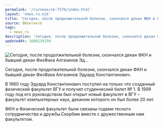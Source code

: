 ```yaml
---
permalink: '/ru/news/vk-7276/index.html'
layout: 'news.ru.njk'
title: 'Сегодня, после продолжительной болезни, скончался декан ФКН и бывший декан ФизФака Алгазинов Эд'
source: ВКонтакте
tags:
  - news_ru
description: 'Сегодня, после продолжительной болезни, скончался декан ФКН и бывший декан ФизФака Алгазинов Эд…'
updatedAt: 1608139150
---
```

![Сегодня, после продолжительной болезни, скончался декан ФКН и бывший декан ФизФака Алгазинов Эд…](https://sun9-18.userapi.com/impg/ZLhEEh91-lqgBydvXvKTeCPm6URtHuaOdpaILQ/8bwHdyX-EzY.jpg?size=1280x742&quality=96&proxy=1&sign=0be22e430e485c86ec2f31f959fa3020&c_uniq_tag=TOOQb9xauwsnvZrsCc4Mea38TEhgePgyA-9Xy7cRhuU&type=album)

Сегодня, после продолжительной болезни, скончался декан ФКН и бывший декан ФизФака Алгазинов Эдуард Константинович.

В 1960 году Эдуард Константинович поступил на только что созданный физический факультет ВГУ и получил студенческий билет № 1. В 1999 году под его руководством был открыт новый факультет в ВГУ – факультет компьютерных наук, деканом которого он был более 20 лет.

ФКН и Физический факультет были связаны годами тесного сотрудничества и дружбы.Скорбим вместе с дружественным нам факультетом.

